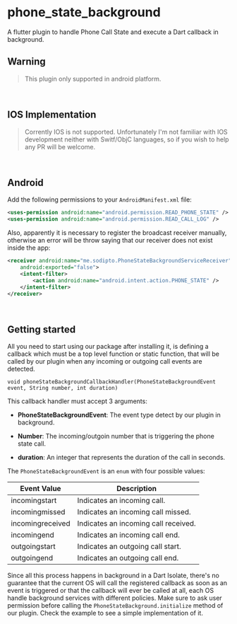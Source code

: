 # phone_state_background

A flutter plugin to handle Phone Call State and execute a Dart callback in background.
<br />

## Warning 

> This plugin only supported in android platform.

<br />

## IOS Implementation

> Corrently IOS is not supported. Unfortunately I'm not familiar with IOS development neither with Switf/ObjC languages, so if you wish to help any PR will be welcome.

<br />

## Android

Add the following permissions to your `AndroidManifest.xml` file:


```xml
<uses-permission android:name="android.permission.READ_PHONE_STATE" />
<uses-permission android:name="android.permission.READ_CALL_LOG" />
```

Also, apparently it is necessary to register the broadcast receiver manually,
otherwise an error will be throw saying that our receiver does not exist inside the app:


```xml
<receiver android:name="me.sodipto.PhoneStateBackgroundServiceReceiver"
    android:exported="false">
    <intent-filter>
        <action android:name="android.intent.action.PHONE_STATE" />
    </intent-filter>
</receiver>
```


<br />

## Getting started


All you need to start using our package after installing it, is defining a callback which must be a top level function or static function, that will be called by our plugin when any incoming or outgoing call events are detected.

`
void phoneStateBackgroundCallbackHandler(PhoneStateBackgroundEvent event, String number, int duration)
`

This callback handler must accept 3 arguments:

- <b>PhoneStateBackgroundEvent</b>: The event type detect by our plugin in background.

- <b>Number</b>: The incoming/outgoin number that is triggering the phone state call.

- <b>duration</b>: An integer that represents the duration of the call in seconds.

The `PhoneStateBackgroundEvent` is an `enum` with four possible values: 

Event Value  | Description
------------ | ------------
incomingstart | Indicates an incoming call.
incomingmissed | Indicates an incoming call missed.
incomingreceived | Indicates an incoming call received.
incomingend | Indicates an incoming call end.
outgoingstart | Indicates an outgoing call start.
outgoingend | Indicates an outgoing call end.

Since all this process happens in background in a Dart Isolate, there's no guarantee that the current
OS will call the registered callback as soon as an event is triggered or that the callback will ever be called at all,
each OS handle background services with different policies. Make sure to ask user permission before calling the `PhoneStateBackground.initialize` 
method of our plugin. Check the example to see a simple implementation of it.


